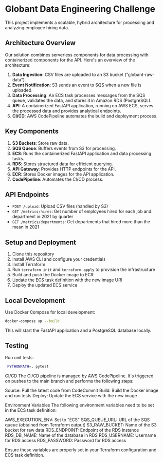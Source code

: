 # Globant Data Engineering Challenge

This project implements a scalable, hybrid architecture for processing and analyzing employee hiring data.

## Architecture Overview

Our solution combines serverless components for data processing with containerized components for the API. Here's an overview of the architecture:

1. **Data Ingestion**: CSV files are uploaded to an S3 bucket ("globant-raw-data").
2. **Event Notification**: S3 sends an event to SQS when a new file is uploaded.
3. **Data Processing**: An ECS task processes messages from the SQS queue, validates the data, and stores it in Amazon RDS (PostgreSQL).
4. **API**: A containerized FastAPI application, running on AWS ECS, serves the processed data and provides analytical endpoints.
5. **CI/CD**: AWS CodePipeline automates the build and deployment process.

## Key Components

1. **S3 Buckets**: Store raw data.
2. **SQS Queue**: Buffers events from S3 for processing.
3. **ECS**: Runs the containerized FastAPI application and data processing tasks.
4. **RDS**: Stores structured data for efficient querying.
5. **API Gateway**: Provides HTTP endpoints for the API.
6. **ECR**: Stores Docker images for the API application.
7. **CodePipeline**: Automates the CI/CD process.

## API Endpoints

- `POST /upload`: Upload CSV files (handled by S3)
- `GET /metrics/hires`: Get number of employees hired for each job and department in 2021 by quarter
- `GET /metrics/departments`: Get departments that hired more than the mean in 2021

## Setup and Deployment

1. Clone this repository
2. Install AWS CLI and configure your credentials
3. Install Terraform
4. Run `terraform init` and `terraform apply` to provision the infrastructure
5. Build and push the Docker image to ECR
6. Update the ECS task definition with the new image URI
7. Deploy the updated ECS service

## Local Development

Use Docker Compose for local development:

```bash
docker-compose up --build
```
This will start the FastAPI application and a PostgreSQL database locally.

## Testing
Run unit tests:
```bash
 PYTHONPATH=. pytest
```
CI/CD
The CI/CD pipeline is managed by AWS CodePipeline. It's triggered on pushes to the main branch and performs the following steps:

Source: Pull the latest code from CodeCommit
Build: Build the Docker image and run tests
Deploy: Update the ECS service with the new image

Environment Variables
The following environment variables need to be set in the ECS task definition:

AWS_EXECUTION_ENV: Set to "ECS"
SQS_QUEUE_URL: URL of the SQS queue (obtained from Terraform output)
S3_RAW_BUCKET: Name of the S3 bucket for raw data
RDS_ENDPOINT: Endpoint of the RDS instance
RDS_DB_NAME: Name of the database in RDS
RDS_USERNAME: Username for RDS access
RDS_PASSWORD: Password for RDS access

Ensure these variables are properly set in your Terraform configuration and ECS task definition.